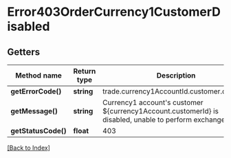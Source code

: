 # Error403OrderCurrency1CustomerDisabled

## Getters

Method name | Return type | Description | Notes
------------ | ------------- | ------------- | -------------
**getErrorCode()** | **string** | trade.currency1AccountId.customer.disabled |
**getMessage()** | **string** | Currency1 account's customer ${currency1Account.customerId} is disabled, unable to perform exchange trade. |
**getStatusCode()** | **float** | 403 |

[[Back to Index]](../index.md)
